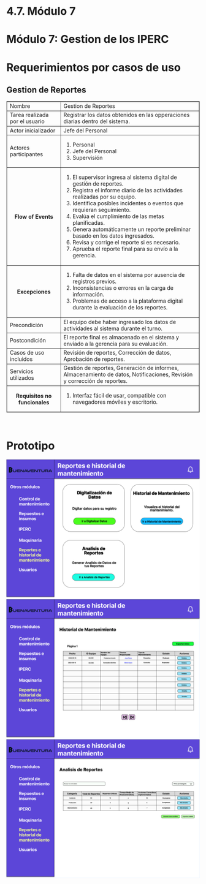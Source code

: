 # 4.7. Módulo 7


# Módulo 7: Gestion de los IPERC

# Requerimientos por casos de uso

## Gestion de Reportes
<table border="1">
	<tbody>
		<tr>
			<td>Nombre</td>
			<td colspan="2">Gestion de Reportes</td>
		</tr>
		<tr>
			<td>Tarea realizada por el usuario</td>
			<td colspan="2">Registrar los datos obtenidos en las opperaciones diarias dentro del sistema.</td>
		</tr>
		<tr>
			<td>Actor inicializador</td>
			<td colspan="2">Jefe del Personal</td>
		</tr>
		<tr>
			<td>Actores participantes</td>
			<td colspan="2">
    <ol>
      <li>Personal</li>
      <li>Jefe del Personal</li>
      <li>Supervisión</li>
    </ol>
    </td>
    </tr>
		<tr>
    <th>Flow of Events</th>
    <td>
        <ol>
            <li>El supervisor ingresa al sistema digital de gestión de reportes.</li>
            <li>Registra el informe diario de las actividades realizadas por su equipo.</li>
            <li>Identifica posibles incidentes o eventos que requieran seguimiento.</li>
            <li>Evalúa el cumplimiento de las metas planificadas.</li>
            <li>Genera automáticamente un reporte preliminar basado en los datos ingresados.</li>
            <li>Revisa y corrige el reporte si es necesario.</li>
            <li>Aprueba el reporte final para su envío a la gerencia.</li>
        </ol>
    </td>
</tr>
<tr>
    <th>Excepciones</th>
    <td>
        <ol>
            <li>Falta de datos en el sistema por ausencia de registros previos.</li>
            <li>Inconsistencias o errores en la carga de información.</li>
            <li>Problemas de acceso a la plataforma digital durante la evaluación de los reportes.</li>
        </ol>
    </td>
</tr>
<tr>
    <td>Precondición</td>
    <td colspan="2">El equipo debe haber ingresado los datos de actividades al sistema durante el turno.</td>
</tr>
<tr>
    <td>Postcondición</td>
    <td colspan="2">El reporte final es almacenado en el sistema y enviado a la gerencia para su evaluación.</td>
</tr>
<tr>
    <td>Casos de uso incluidos</td>
    <td colspan="2">Revisión de reportes, Corrección de datos, Aprobación de reportes.</td>
</tr>
<tr>
    <td>Servicios utilizados</td>
    <td colspan="2">Gestión de reportes, Generación de informes, Almacenamiento de datos, Notificaciones, Revisión y corrección de reportes.</td>
</tr>
<tr>
    <th>Requisitos no funcionales</th>
    <td>
        <ol>
            <li>Interfaz fácil de usar, compatible con navegadores móviles y escritorio.</li>
        </ol>
    </td>
</tr>
	</tbody>
</table>

<br>

# Prototipo

![Proceso de Planificacion](../Imagenes/Gestion-Reportes_dashboard.png)
![Proceso de Planificacion](../Imagenes/Gestion-Reportes_historialmant.png)
![Proceso de Planificacion](../Imagenes/Gestion-Reportes_analisis.png)

